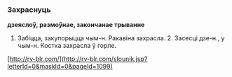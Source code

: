 ### Захраснуць
**дзеяслоў, размоўнае, закончанае трыванне**

1. Забіцца, закупорыцца чым-н. Ракавіна захрасла. 2. Засесці дзе-н., у чым-н. Костка захрасла ў горле.

<a rel="author">[http://rv-blr.com/](http://rv-blr.com/slounik.jsp?letterId=0&maskId=0&pageId=1099)</a>
